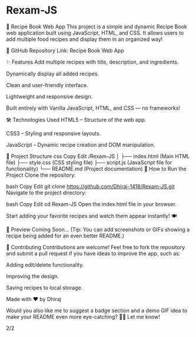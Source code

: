 # Rexam-JS
📖 Recipe Book Web App
This project is a simple and dynamic Recipe Book web application built using JavaScript, HTML, and CSS.
It allows users to add multiple food recipes and display them in an organized way!

🔗 GitHub Repository Link: Recipe Book Web App

✨ Features
Add multiple recipes with title, description, and ingredients.

Dynamically display all added recipes.

Clean and user-friendly interface.

Lightweight and responsive design.

Built entirely with Vanilla JavaScript, HTML, and CSS — no frameworks!

🛠️ Technologies Used
HTML5 – Structure of the web app.

CSS3 – Styling and responsive layouts.

JavaScript – Dynamic recipe creation and DOM manipulation.

📁 Project Structure
css
Copy
Edit
/Rexam-JS
│
├── index.html        (Main HTML file)
├── style.css         (CSS styling file)
├── script.js         (JavaScript file for functionality)
└── README.md         (Project documentation)
🚀 How to Run the Project
Clone the repository:

bash
Copy
Edit
git clone https://github.com/Dhiraj-1418/Rexam-JS.git
Navigate to the project directory:

bash
Copy
Edit
cd Rexam-JS
Open the index.html file in your browser.

Start adding your favorite recipes and watch them appear instantly! 🍽️

📸 Preview
Coming Soon... (Tip: You can add screenshots or GIFs showing a recipe being added for an even better README.)

📢 Contributing
Contributions are welcome!
Feel free to fork the repository and submit a pull request if you have ideas to improve the app, such as:

Adding edit/delete functionality.

Improving the design.

Saving recipes to local storage.

Made with ❤️ by Dhiraj

Would you also like me to suggest a badge section and a demo GIF idea to make your README even more eye-catching? 🚀✨
Let me know!


2/2








